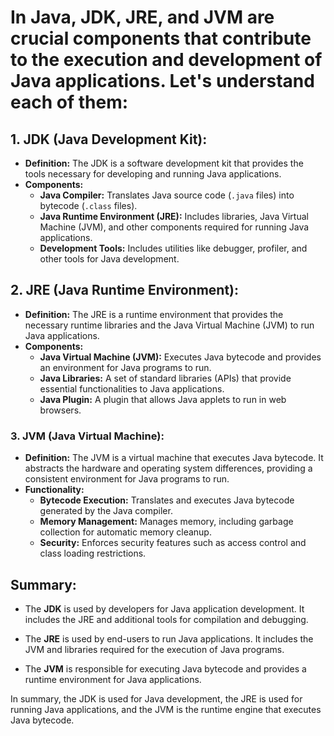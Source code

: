 # In Java, JDK, JRE, and JVM are crucial components that contribute to the execution and development of Java applications. Let's understand each of them:

## 1. **JDK (Java Development Kit):**

- **Definition:** The JDK is a software development kit that provides the tools necessary for developing and running Java applications.
- **Components:**
  - **Java Compiler:** Translates Java source code (`.java` files) into bytecode (`.class` files).
  - **Java Runtime Environment (JRE):** Includes libraries, Java Virtual Machine (JVM), and other components required for running Java applications.
  - **Development Tools:** Includes utilities like debugger, profiler, and other tools for Java development.

## 2. **JRE (Java Runtime Environment):**

- **Definition:** The JRE is a runtime environment that provides the necessary runtime libraries and the Java Virtual Machine (JVM) to run Java applications.
- **Components:**
  - **Java Virtual Machine (JVM):** Executes Java bytecode and provides an environment for Java programs to run.
  - **Java Libraries:** A set of standard libraries (APIs) that provide essential functionalities to Java applications.
  - **Java Plugin:** A plugin that allows Java applets to run in web browsers.

### 3. **JVM (Java Virtual Machine):**

- **Definition:** The JVM is a virtual machine that executes Java bytecode. It abstracts the hardware and operating system differences, providing a consistent environment for Java programs to run.
- **Functionality:**
  - **Bytecode Execution:** Translates and executes Java bytecode generated by the Java compiler.
  - **Memory Management:** Manages memory, including garbage collection for automatic memory cleanup.
  - **Security:** Enforces security features such as access control and class loading restrictions.

## Summary:

- The **JDK** is used by developers for Java application development. It includes the JRE and additional tools for compilation and debugging.

- The **JRE** is used by end-users to run Java applications. It includes the JVM and libraries required for the execution of Java programs.

- The **JVM** is responsible for executing Java bytecode and provides a runtime environment for Java applications.

In summary, the JDK is used for Java development, the JRE is used for running Java applications, and the JVM is the runtime engine that executes Java bytecode.